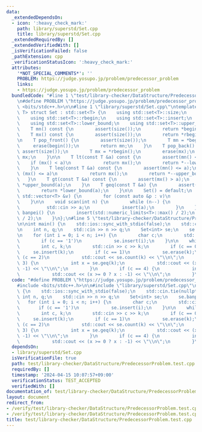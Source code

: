 ```yaml
---
data:
  _extendedDependsOn:
  - icon: ':heavy_check_mark:'
    path: library/superstd/Set.cpp
    title: library/superstd/Set.cpp
  _extendedRequiredBy: []
  _extendedVerifiedWith: []
  _isVerificationFailed: false
  _pathExtension: cpp
  _verificationStatusIcon: ':heavy_check_mark:'
  attributes:
    '*NOT_SPECIAL_COMMENTS*': ''
    PROBLEM: https://judge.yosupo.jp/problem/predecessor_problem
    links:
    - https://judge.yosupo.jp/problem/predecessor_problem
  bundledCode: "#line 1 \"test/library-checker/DataStructure/PredecessorProblem.test.cpp\"\
    \n#define PROBLEM \"https://judge.yosupo.jp/problem/predecessor_problem\"\n#include\
    \ <bits/stdc++.h>\n\n#line 1 \"library/superstd/Set.cpp\"\ntemplate <typename\
    \ T> struct Set : std::set<T> {\n    using std::set<T>::size;\n    using std::set<T>::begin;\n\
    \    using std::set<T>::rbegin;\n    using std::set<T>::insert;\n    using std::set<T>::erase;\n\
    \    using std::set<T>::lower_bound;\n    using std::set<T>::upper_bound;\n\n\
    \    T mn() const {\n        assert(size());\n        return *begin();\n    }\n\
    \    T mx() const {\n        assert(size());\n        return *rbegin();\n    }\n\
    \n    T pop_front() {\n        assert(size());\n        T mn = *begin();\n   \
    \     erase(begin());\n        return mn;\n    }\n    T pop_back() {\n       \
    \ assert(size());\n        T mx = *rbegin();\n        erase(mx);\n        return\
    \ mx;\n    }\n\n    T lt(const T &a) const {\n        assert(mn() < a);\n    \
    \    if (mx() < a)\n            return mx();\n        return *--lower_bound(a);\n\
    \    }\n    T leq(const T &a) const {\n        assert(mn() <= a);\n        if\
    \ (mx() <= a)\n            return mx();\n        return *--upper_bound(a);\n \
    \   }\n    T gt(const T &a) const {\n        assert(mx() > a);\n        return\
    \ *upper_bound(a);\n    }\n    T geq(const T &a) {\n        assert(mx() >= a);\n\
    \        return *lower_bound(a);\n    }\n\n    Set() = default;\n    Set(const\
    \ std::vector<T> &v) {\n        for (const auto &p : v)\n            insert(p);\n\
    \    }\n\n    void scan(int n) {\n        while (n--) {\n            T a;\n  \
    \          std::cin >> a;\n            insert(a);\n        }\n    }\n\n    void\
    \ banpei() {\n        insert(std::numeric_limits<T>::max() / 2);\n        insert(std::numeric_limits<T>::min()\
    \ / 2);\n    }\n};\n#line 5 \"test/library-checker/DataStructure/PredecessorProblem.test.cpp\"\
    \n\nint main() {\n    std::ios::sync_with_stdio(false);\n    std::cin.tie(nullptr);\n\
    \n    int n, q;\n    std::cin >> n >> q;\n    Set<int> se;\n    se.banpei();\n\
    \n    for (int i = 0; i < n; i++) {\n        char c;\n        std::cin >> c;\n\
    \        if (c == '1')\n            se.insert(i);\n    }\n\n    while (q--) {\n\
    \        int c, k;\n        std::cin >> c >> k;\n        if (c == 0)\n       \
    \     se.insert(k);\n        if (c == 1)\n            se.erase(k);\n        if\
    \ (c == 2)\n            std::cout << se.count(k) << \"\\n\";\n        if (c ==\
    \ 3) {\n            int x = se.geq(k);\n            std::cout << (x < n ? x :\
    \ -1) << \"\\n\";\n        }\n        if (c == 4) {\n            int x = se.leq(k);\n\
    \            std::cout << (x >= 0 ? x : -1) << \"\\n\";\n        }\n    }\n}\n"
  code: "#define PROBLEM \"https://judge.yosupo.jp/problem/predecessor_problem\"\n\
    #include <bits/stdc++.h>\n\n#include \"library/superstd/Set.cpp\"\n\nint main()\
    \ {\n    std::ios::sync_with_stdio(false);\n    std::cin.tie(nullptr);\n\n   \
    \ int n, q;\n    std::cin >> n >> q;\n    Set<int> se;\n    se.banpei();\n\n \
    \   for (int i = 0; i < n; i++) {\n        char c;\n        std::cin >> c;\n \
    \       if (c == '1')\n            se.insert(i);\n    }\n\n    while (q--) {\n\
    \        int c, k;\n        std::cin >> c >> k;\n        if (c == 0)\n       \
    \     se.insert(k);\n        if (c == 1)\n            se.erase(k);\n        if\
    \ (c == 2)\n            std::cout << se.count(k) << \"\\n\";\n        if (c ==\
    \ 3) {\n            int x = se.geq(k);\n            std::cout << (x < n ? x :\
    \ -1) << \"\\n\";\n        }\n        if (c == 4) {\n            int x = se.leq(k);\n\
    \            std::cout << (x >= 0 ? x : -1) << \"\\n\";\n        }\n    }\n}"
  dependsOn:
  - library/superstd/Set.cpp
  isVerificationFile: true
  path: test/library-checker/DataStructure/PredecessorProblem.test.cpp
  requiredBy: []
  timestamp: '2024-04-15 10:07:57+09:00'
  verificationStatus: TEST_ACCEPTED
  verifiedWith: []
documentation_of: test/library-checker/DataStructure/PredecessorProblem.test.cpp
layout: document
redirect_from:
- /verify/test/library-checker/DataStructure/PredecessorProblem.test.cpp
- /verify/test/library-checker/DataStructure/PredecessorProblem.test.cpp.html
title: test/library-checker/DataStructure/PredecessorProblem.test.cpp
---
```

